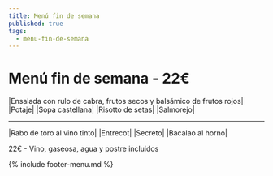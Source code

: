 ```yaml
---
title: Menú fin de semana
published: true
tags:
  - menu-fin-de-semana
---
```


# Menú fin de semana - 22€


|Ensalada con rulo de cabra, frutos secos y balsámico de frutos rojos|
|Potaje|
|Sopa castellana|
|Risotto de setas|
|Salmorejo|

------

|Rabo de toro al vino tinto|
|Entrecot|
|Secreto|
|Bacalao al horno|

22€ - Vino, gaseosa, agua y postre incluidos

{% include footer-menu.md %}
